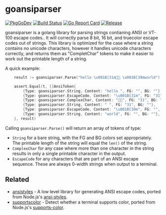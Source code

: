 # goansiparser

[![PkgGoDev](https://pkg.go.dev/badge/github.com/jwalton/goansiparser)](https://pkg.go.dev/github.com/jwalton/goansiparser?readme=expanded#section-readme)
[![Build Status](https://github.com/jwalton/goansiparser/workflows/Build/badge.svg)](https://github.com/jwalton/goansiparser/actions)
[![Go Report Card](https://goreportcard.com/badge/github.com/jwalton/goansiparser)](https://goreportcard.com/report/github.com/jwalton/goansiparser)
[![Release](https://img.shields.io/github/release/jwalton/goansiparser.svg?style=flat-square)](https://github.com/jwalton/goansiparser/releases/latest)

goansiparser is a golang library for parsing strings contianing ANSI or VT-100 escape codes.. It will correctly parse 8 bit, 16 bit, and truecolor escape codes out of strings. This library is optimized for the case where a string contains no unicode characters, however it handles unicode characters correctly, and returns them as "CompletChar" tokens to make it easier to work out the printable length of a string.

A quick example:

```go
    result := goansiparser.Parse("hello \u001B[31m👍🏼 \u001B[39mworld")

    assert.Equal(t, []AnsiToken{
        {Type: goansiparser.String, Content: "hello ", FG: "", BG: ""},
        {Type: goansiparser.EscapeCode, Content: "\u001B[31m", FG: "31", BG: ""},
        {Type: goansiparser.ComplexChar, Content: "👍🏼", FG: "31", BG: ""},
        {Type: goansiparser.String, Content: " ", FG: "31", BG: ""},
        {Type: goansiparser.EscapeCode, Content: "\u001B[39m", FG: "", BG: ""},
        {Type: goansiparser.String, Content: "world", FG: "", BG: ""},
    }, result)
```

Calling `goansiparser.Parse()` will return an array of tokens of type:

- `String` for a bare string, with the FG and BG colors set appropriately. The printable length of the string will equal the `len()` of the string.
- `ComplexChar` for any case where more than one character in the string results in only a single printable character in the output.
- `EscapeCode` for any characters that are part of an ANSI escape sequence. These are always 0-width strings when output to a terminal.

## Related

- [ansistyles](https://github.com/jwalton/gchalk/tree/master/pkg/ansistyles) - A low level library for generating ANSI escape codes, ported from Node.js's [ansi-styles](https://github.com/chalk/ansi-styles).
- [supportscolor](https://github.com/jwalton/go-supportscolor) - Detect whether a terminal supports color, ported from Node.js's [supports-color](https://github.com/chalk/supports-color).
